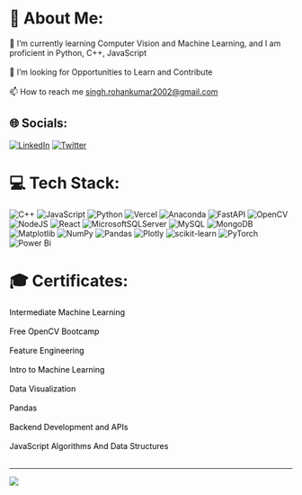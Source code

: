 # 💫 About Me:
🌱 I’m currently learning Computer Vision and Machine Learning, and I am proficient in Python, C++, JavaScript<br><br>👯 I’m looking for Opportunities to Learn and Contribute<br><br>📫 How to reach me singh.rohankumar2002@gmail.com


## 🌐 Socials:
[![LinkedIn](https://img.shields.io/badge/LinkedIn-%230077B5.svg?logo=linkedin&logoColor=white)](https://linkedin.com/in/roxoho) [![Twitter](https://img.shields.io/badge/Twitter-%231DA1F2.svg?logo=Twitter&logoColor=white)](https://twitter.com/roxohoking) 

# 💻 Tech Stack:
![C++](https://img.shields.io/badge/c++-%2300599C.svg?style=for-the-badge&logo=c%2B%2B&logoColor=white) ![JavaScript](https://img.shields.io/badge/javascript-%23323330.svg?style=for-the-badge&logo=javascript&logoColor=%23F7DF1E) ![Python](https://img.shields.io/badge/python-3670A0?style=for-the-badge&logo=python&logoColor=ffdd54) ![Vercel](https://img.shields.io/badge/vercel-%23000000.svg?style=for-the-badge&logo=vercel&logoColor=white) ![Anaconda](https://img.shields.io/badge/Anaconda-%2344A833.svg?style=for-the-badge&logo=anaconda&logoColor=white) ![FastAPI](https://img.shields.io/badge/FastAPI-005571?style=for-the-badge&logo=fastapi) ![OpenCV](https://img.shields.io/badge/opencv-%23white.svg?style=for-the-badge&logo=opencv&logoColor=white) ![NodeJS](https://img.shields.io/badge/node.js-6DA55F?style=for-the-badge&logo=node.js&logoColor=white) ![React](https://img.shields.io/badge/react-%2320232a.svg?style=for-the-badge&logo=react&logoColor=%2361DAFB) ![MicrosoftSQLServer](https://img.shields.io/badge/Microsoft%20SQL%20Server-CC2927?style=for-the-badge&logo=microsoft%20sql%20server&logoColor=white) ![MySQL](https://img.shields.io/badge/mysql-%2300000f.svg?style=for-the-badge&logo=mysql&logoColor=white) ![MongoDB](https://img.shields.io/badge/MongoDB-%234ea94b.svg?style=for-the-badge&logo=mongodb&logoColor=white) ![Matplotlib](https://img.shields.io/badge/Matplotlib-%23ffffff.svg?style=for-the-badge&logo=Matplotlib&logoColor=black) ![NumPy](https://img.shields.io/badge/numpy-%23013243.svg?style=for-the-badge&logo=numpy&logoColor=white) ![Pandas](https://img.shields.io/badge/pandas-%23150458.svg?style=for-the-badge&logo=pandas&logoColor=white) ![Plotly](https://img.shields.io/badge/Plotly-%233F4F75.svg?style=for-the-badge&logo=plotly&logoColor=white) ![scikit-learn](https://img.shields.io/badge/scikit--learn-%23F7931E.svg?style=for-the-badge&logo=scikit-learn&logoColor=white) ![PyTorch](https://img.shields.io/badge/PyTorch-%23EE4C2C.svg?style=for-the-badge&logo=PyTorch&logoColor=white) ![Power Bi](https://img.shields.io/badge/power_bi-F2C811?style=for-the-badge&logo=powerbi&logoColor=black)
# 🎓 Certificates:
<a style="color: black; text-decoration: none;" href="https://www.kaggle.com/learn/certification/roxoho/intermediate-machine-learning">Intermediate Machine Learning</a> <br><br>
<a style="color: black; text-decoration: none;" href="https://drive.google.com/file/d/1hziPiOQmn63anZ_seD8uIbouThZdTvqN/view?usp=sharing">Free OpenCV Bootcamp</a> <br><br>
<a style="color: black; text-decoration: none;" href="https://www.kaggle.com/learn/certification/roxoho/feature-engineering">Feature Engineering</a> <br><br>
<a style="color: black; text-decoration: none;" href="https://www.kaggle.com/learn/certification/roxoho/intro-to-machine-learning">Intro to Machine Learning</a> <br><br>
<a style="color: black; text-decoration: none;" href="https://www.kaggle.com/learn/certification/roxoho/data-visualization">Data Visualization</a> <br><br>
<a style="color: black; text-decoration: none;" href="https://www.kaggle.com/learn/certification/roxoho/pandas">Pandas</a> <br><br>
<a style="color: black; text-decoration: none;" href="https://www.freecodecamp.org/certification/roxoho/back-end-development-and-apis">Backend Development and APIs</a> <br><br>
<a style="color: black; text-decoration: none;" href="https://www.freecodecamp.org/certification/roxoho/javascript-algorithms-and-data-structures">JavaScript Algorithms And Data Structures</a> <br><br>



---
[![](https://visitcount.itsvg.in/api?id=roxoho&icon=4&color=0)](https://visitcount.itsvg.in)

<!-- Proudly created with GPRM ( https://gprm.itsvg.in ) -->
